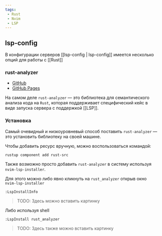 ```yaml
---
tags:
 - Rust
 - Nvim
 - LSP
---
```


## lsp-config

В конфигурации серверов [[lsp-config | lsp-config]] имеется несколько опций для работы с [[Rust]]

### rust-analyzer

- [GitHub](https://github.com/rust-lang/rust-analyzer)
- [GitHub Pages](https://rust-analyzer.github.io/manual.html)

На самом деле `rust-analyzer` — это библиотека для семантического анализа кода на `Rust`, которая поддерживает специфический кейс в виде запуска сервера с поддержкой [[LSP]].

### Установка

Самый очевидный и низкоуровневый способ поставить `rust-analyzer` — это установить библиотеку на своей машине.

Чтобы добавить ресурс вручную, можно воспользоваться командой:

```
rustup component add rust-src
```

Также возможно просто добавить `rust-analyzer` в систему используя `nvim-lsp-installer`.

Для этого можно либо явно кликнуть на `rust_analyzer` открыв окно `nvim-lsp-installer`

```
:LspInstallInfo
```

> TODO: Здесь можно вставить картинку

Либо используя shell

```
:LspInstall rust_analyzer
```

> TODO: Здесь также можно вставить картинку